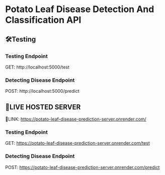 # Potato Leaf Disease Detection And Classification API
## 🛠️Testing
### Testing Endpoint
GET: http://localhost:5000/test
### Detecting Disease Endpoint
POST: http://localhost:5000/predict

## 🔴LIVE HOSTED SERVER
🔗LINK: https://potato-leaf-disease-prediction-server.onrender.com/
### Testing Endpoint
GET: https://potato-leaf-disease-prediction-server.onrender.com/test
###  Detecting Disease Endpoint
POST: https://potato-leaf-disease-prediction-server.onrender.com/predict
